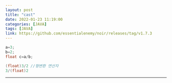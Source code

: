 ```yaml
---
layout: post
title: "cast"
date: 2022-01-23 11:19:00
categories: [JAVA]
tags: [JAVA]
link: https://github.com/essentialenemy/noir/releases/tag/v1.7.3
---
```


```java
a=3;
b=2;
float c=a/b; 

(float)3/2 //형변환 연산자
3/(float)2
```

---


